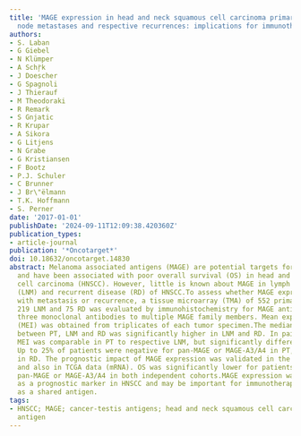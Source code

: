 ```yaml
---
title: 'MAGE expression in head and neck squamous cell carcinoma primary tumors, lymph
  node metastases and respective recurrences: implications for immunotherapy'
authors:
- S. Laban
- G Giebel
- N Klümper
- A Schŗ̈k
- J Doescher
- G Spagnoli
- J Thierauf
- M Theodoraki
- R Remark
- S Gnjatic
- R Krupar
- A Sikora
- G Litjens
- N Grabe
- G Kristiansen
- F Bootz
- P.J. Schuler
- C Brunner
- J Br\"ëlmann
- T.K. Hoffmann
- S. Perner
date: '2017-01-01'
publishDate: '2024-09-11T12:09:38.420360Z'
publication_types:
- article-journal
publication: '*Oncotarget*'
doi: 10.18632/oncotarget.14830
abstract: Melanoma associated antigens (MAGE) are potential targets for immunotherapy
  and have been associated with poor overall survival (OS) in head and neck squamous
  cell carcinoma (HNSCC). However, little is known about MAGE in lymph node metastases
  (LNM) and recurrent disease (RD) of HNSCC.To assess whether MAGE expression increases
  with metastasis or recurrence, a tissue microarray (TMA) of 552 primary tumors (PT),
  219 LNM and 75 RD was evaluated by immunohistochemistry for MAGE antigens using
  three monoclonal antibodies to multiple MAGE family members. Mean expression intensity
  (MEI) was obtained from triplicates of each tumor specimen.The median MEI compared
  between PT, LNM and RD was significantly higher in LNM and RD. In paired samples,
  MEI was comparable in PT to respective LNM, but significantly different from RD.
  Up to 25% of patients were negative for pan-MAGE or MAGE-A3/A4 in PT, but positive
  in RD. The prognostic impact of MAGE expression was validated in the TMA cohort
  and also in TCGA data (mRNA). OS was significantly lower for patients expressing
  pan-MAGE or MAGE-A3/A4 in both independent cohorts.MAGE expression was confirmed
  as a prognostic marker in HNSCC and may be important for immunotherapeutic strategies
  as a shared antigen.
tags:
- HNSCC; MAGE; cancer-testis antigens; head and neck squamous cell carcinoma; melanoma-associated
  antigen
---
```

